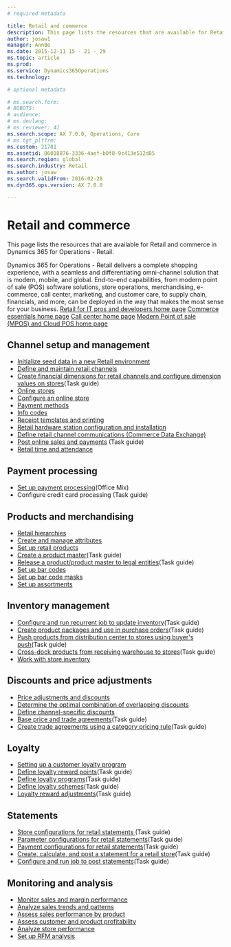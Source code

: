 ```yaml
---
# required metadata

title: Retail and commerce
description: This page lists the resources that are available for Retail and commerce in Dynamics 365 for Operations - Retail.
author: josaw1
manager: AnnBe
ms.date: 2015-12-11 15 - 21 - 29
ms.topic: article
ms.prod: 
ms.service: Dynamics365Operations
ms.technology: 

# optional metadata

# ms.search.form: 
# ROBOTS: 
# audience: 
# ms.devlang: 
# ms.reviewer: 41
ms.search.scope: AX 7.0.0, Operations, Core
# ms.tgt_pltfrm: 
ms.custom: 21781
ms.assetid: 86018876-3336-4aef-b0f8-9c413e512d85
ms.search.region: global
ms.search.industry: Retail
ms.author: josaw
ms.search.validFrom: 2016-02-28
ms.dyn365.ops.version: AX 7.0.0

---
```


# Retail and commerce

This page lists the resources that are available for Retail and commerce in Dynamics 365 for Operations - Retail.

Dynamics 365 for Operations - Retail delivers a complete shopping experience, with a seamless and differentiating omni-channel solution that is modern, mobile, and global. End-to-end capabilities, from modern point of sale (POS) software solutions, store operations, merchandising, e-commerce, call center, marketing, and customer care, to supply chain, financials, and more, can be deployed in the way that makes the most sense for your business. 
[Retail for IT pros and developers home page](dev-itpro/dev-retail-home-page.md) 
[Commerce essentials home page](commerce-essentials.md) 
[Call center home page](call-center-functionality.md) 
[Modern Point of sale (MPOS) and Cloud POS home page](pos-mpos.md)

## Channel setup and management
-   [Initialize seed data in a new Retail environment](enable-configure-retail-functionality.md)
-   [Define and maintain retail channels](define-maintain-retail-channels.md)
-   [Create financial dimensions for retail channels and configure dimension values on stores](http://ax.help.dynamics.com/en/wiki/create-financial-dimensions-for-retail-channels-and-configure-dimension-values-on-stores/)(Task guide)
-   [Online stores](online-stores.md)
-   [Configure an online store](dev-itpro/configure-online-store.md)
-   [P](payment-methods.md)[ayment methods](payment-methods.md)
-   [Info codes ](info-codes-retail.md)
-   [Receipt templates and printing](receipt-templates-printing.md)
-   [Retail hardware station configuration and installation](retail-hardware-station-configuration-installation.md)
-   [Define retail channel communications (Commerce Data Exchange)](dev-itpro/define-retail-channel-communications-cdx.md)
-   [Post online sales and payments](http://ax.help.dynamics.com/en/wiki/posting-of-online-sales-and-payments/) (Task guide)
-   [Retail time and attendance](retail-time-attendance.md)

## Payment processing
-   [Set up payment processing](https://mix.office.com/watch/i7zw3bg6yk2v)(Office Mix)
-   Configure credit card processing (Task guide)

## Products and merchandising
-   [Retail hierarchies](retail-hierarchies.md)
-   [Create and manage attributes](create-manage-attributes.md)
-   [Set up retail products](set-up-retail-products.md)
-   [Create a product master](http://ax.help.dynamics.com/en/wiki/create-a-product-master/)(Task guide)
-   [Release a product/product master to legal entities](http://ax.help.dynamics.com/en/wiki/release-a-productproduct-master-to-legal-entities/)(Task guide)
-   [Set up bar codes](set-up-bar-codes.md)
-   [Set up bar code masks](set-up-bar-code-masks.md)
-   [Set up assortments](set-up-assortments.md)

## Inventory management
-   [Configure and run recurrent job to update inventory](http://ax.help.dynamics.com/en/wiki/configure-and-run-recurrent-job-to-update-inventory/)(Task guide)
-   [Create product packages and use in purchase orders](http://ax.help.dynamics.com/en/wiki/create-product-packages-and-use-in-purchase-order/)(Task guide)
-   [Push products from distribution center to stores using buyer's push](http://ax.help.dynamics.com/en/wiki/push-products-from-distribution-center-to-stores-using-buyers-push/)(Task guide)
-   [Cross-dock products from receiving warehouse to stores](http://ax.help.dynamics.com/en/wiki/cross-dock-products-from-receiving-warehouse-to-stores/)(Task guide)
-   [Work with store inventory](work-with-store-inventory.md)

## Discounts and price adjustments
-   [Price adjustments and discounts](price-adjustments-discounts.md)
-   [Determine the optimal combination of overlapping discounts](optimal-combination-overlapping-discounts.md)
-   [Define channel-specific discounts](define-channel-specific-discounts.md)
-   [Base price and trade agreements](http://ax.help.dynamics.com/en/wiki/base-price-and-trade-agreements/)(Task guide)
-   [Create trade agreements using a category pricing rule](http://ax.help.dynamics.com/en/wiki/create-trade-agreements-using-a-category-pricing-rule/)(Task guide)

## Loyalty
-   [Setting up a customer loyalty program](set-up-customer-loyalty-program.md)
-   [Define loyalty reward points](http://ax.help.dynamics.com/en/wiki/define-loyalty-reward-points/)(Task guide)
-   [Define loyalty programs](http://ax.help.dynamics.com/en/wiki/define-loyalty-programs/)(Task guide)
-   [Define loyalty schemes](http://ax.help.dynamics.com/en/wiki/define-loyalty-schemes/)(Task guide)
-   [Loyalty reward adjustments](http://ax.help.dynamics.com/en/wiki/loyalty-rewards-adjustments/)(Task guide)

## Statements
-   [Store configurations for retail statements ](http://ax.help.dynamics.com/en/wiki/store-configurations-for-retail-statements/)(Task guide)
-   [Parameter configurations for retail statements](http://ax.help.dynamics.com/en/wiki/parameter-configurations-for-retail-statements/)(Task guide)
-   [Payment configurations for retail statements](http://ax.help.dynamics.com/en/wiki/payment-configurations-for-retail-statements/)(Task guide)
-   [Create, calculate, and post a statement for a retail store](http://ax.help.dynamics.com/en/wiki/create-calculate-and-post-a-statement-for-a-retail-store/)(Task guide)
-   [Configure and run job to post statements](http://ax.help.dynamics.com/en/wiki/configure-and-run-job-to-post-statements/)(Task guide)

## Monitoring and analysis
-   [Monitor sales and margin performance](monitor-sales-margin-performance.md)
-   [Analyze sales trends and patterns](analyze-sales-trends-patterns.md)
-   [Assess sales performance by product](sales-performance-products.md)
-   [Assess customer and product profitability](assess-customer-product-profitability.md)
-   [Analyze store performance](store-performance-information.md)
-   [Set up RFM analysis](set-up-rfm-analysis.md)


 


